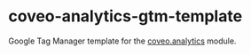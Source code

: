 # coveo-analytics-gtm-template

Google Tag Manager template for the [coveo.analytics](https://github.com/coveo/coveo.analytics.js) module.
